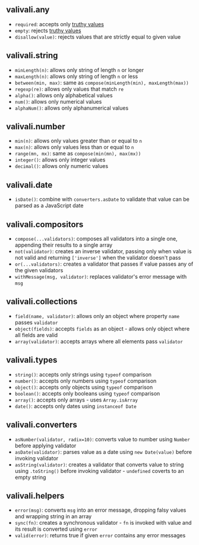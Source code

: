 ## valivali.any

* `required`: accepts only [truthy values](https://developer.mozilla.org/en-US/docs/Glossary/Truthy)
* `empty`: rejects [truthy values](https://developer.mozilla.org/en-US/docs/Glossary/Truthy)
* `disallow(value)`: rejects values that are strictly equal to given value

## valivali.string

* `minLength(n)`: allows only string of length `n` or longer
* `maxLength(n)`: allows only string of length `n` or less
* `between(min, max)`: same as `compose(minLength(min), maxLength(max))`
* `regexp(re)`: allows only values that match `re`
* `alpha()`: allows only alphabetical values
* `num()`: allows only numerical values
* `alphaNum()`: allows only alphanumerical values

## valivali.number

* `min(n)`: allows only values greater than or equal to `n`
* `max(n)`: allows only values less than or equal to `n`
* `range(mn, mx)`: same as `compose(min(mn), max(mx))`
* `integer()`: allows only integer values
* `decimal()`: allows only numeric values

## valivali.date

* `isDate()`: combine with `converters.asDate` to validate that value can be parsed as a JavaScript date

## valivali.compositors

* `compose(...validators)`: composes all validators into a single one, appending their results to a single array
* `not(validator)`: creates an inverse validator, passing only when value is not valid and returning `['inverse']` when the validator doesn't pass
* `or(...validators)`: creates a validator that passes if value passes any of the given validators
* `withMessage(msg, validator)`: replaces validator's error message with `msg`

## valivali.collections

* `field(name, validator)`: allows only an object where property `name` passes `validator`
* `object(fields)`: accepts `fields` as an object - allows only object where all fields are valid
* `array(validator)`: accepts arrays where all elements pass `validator`

## valivali.types

* `string()`: accepts only strings using `typeof` comparison
* `number()`: accepts only numbers using `typeof` comparison
* `object()`: accepts only objects using `typeof` comparison
* `boolean()`: accepts only booleans using `typeof` comparison
* `array()`: accepts only arrays - uses `Array.isArray`
* `date()`: accepts only dates using `instanceof Date`

## valivali.converters

* `asNumber(validator, radix=10)`: converts value to number using `Number` before applying validator
* `asDate(validator)`: parses value as a date using `new Date(value)` before invoking validator
* `asString(validator)`: creates a validator that converts value to string using `.toString()` before invoking validator - `undefined` coverts to an empty string

## valivali.helpers

* `error(msg)`: converts `msg` into an error message, dropping falsy values and wrapping string in an array
* `sync(fn)`: creates a synchronous validator - `fn` is invoked with value and its result is converted using `error`
* `valid(error)`: returns true if given `error` contains any error messages
